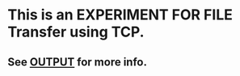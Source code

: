 # This is an EXPERIMENT FOR FILE Transfer using TCP. 
## See [OUTPUT](./SecureFile_Transfer_OUTPUT.pdf) for more info.
